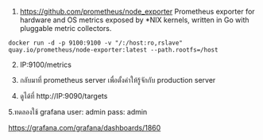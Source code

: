 1. https://github.com/prometheus/node_exporter
Prometheus exporter for hardware and OS metrics exposed by *NIX kernels, 
written in Go with pluggable metric collectors.

```
docker run -d -p 9100:9100 -v "/:/host:ro,rslave" quay.io/prometheus/node-exporter:latest --path.rootfs=/host
```
  
<!--   docker run -d -p 9100:9100 \
 --net="host" \
 --pid="host" \
 -v "/:/host:ro,rslave" \
 quay.io/prometheus/node-exporter:latest \
--path.rootfs=/host -->

2. IP:9100/metrics

3. กลับมาที่ prometheus server เพื่อตั้งค่าให้รู้จักกับ production server

4. ดูได้ที่ http://IP:9090/targets

5.ทดลองใช้ grafana
user: admin
pass: admin

https://grafana.com/grafana/dashboards/1860





